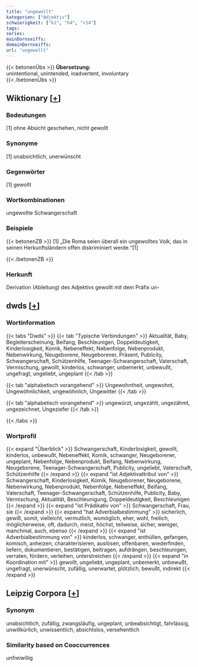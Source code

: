```yaml
---
title: "ungewollt"
kategorien: ["Adjektiv"]
schwierigkeit: ["k1", "h4", "r14"]
tags:
series:
mainDornseiffs:
domainDornseiffs:
url: "ungewollt"
---
```


{{< betonenÜbs >}}
**Übersetzung:**  
unintentional, unintended, inadvertent, involuntary  
{{< /betonenÜbs >}}

## Wiktionary [[+](https://de.wiktionary.org/wiki/ungewollt)]

### Bedeutungen
[1] ohne Absicht geschehen, nicht gewollt  

### Synonyme
[1] unabsichtlich, unerwünscht  

### Gegenwörter
[1] gewollt  

### Wortkombinationen
ungewollte Schwangerschaft  

### Beispiele
{{< betonenZB >}}
[1] „Die Roma seien überall ein ungewolltes Volk, das in seinen Herkunftsländern offen diskriminiert werde.“[1]  

{{< /betonenZB >}}
### Herkunft
Derivation (Ableitung) des Adjektivs gewollt mit dem Präfix un-  



## dwds [[+](https://www.dwds.de/wb/ungewollt)]

### Wortinformation
{{< tabs "Dwds" >}}
{{< tab "Typische Verbindungen" >}}
Aktualität, Baby, Begleiterscheinung, Beifang, Beschleunigen, Doppeldeutigkeit, Kinderlosigkeit, Komik, Nebeneffekt, Nebenfolge, Nebenprodukt, Nebenwirkung, Neugeborene, Neugeborener, Präsent, Publicity, Schwangerschaft, Schützenhilfe, Teenager-Schwangerschaft, Vaterschaft, Vermischung, gewollt, kinderlos, schwanger, unbemerkt, unbewußt, ungefragt, ungeliebt, ungeplant
{{< /tab >}}

{{< tab "alphabetisch vorangehend" >}}
Ungewohntheit, ungewohnt, Ungewöhnlichkeit, ungewöhnlich, Ungewitter
{{< /tab >}}

{{< tab "alphabetisch vorangehend" >}}
ungewürzt, ungezählt, ungezähmt, ungezeichnet, Ungeziefer
{{< /tab >}}

{{< /tabs >}}

### Wortprofil
{{< expand "Überblick" >}} Schwangerschaft, Kinderlosigkeit, gewollt, kinderlos, unbewußt, Nebeneffekt, Komik, schwanger, Neugeborener, ungeplant, Nebenfolge, Nebenprodukt, Beifang, Nebenwirkung, Neugeborene, Teenager-Schwangerschaft, Publicity, ungeliebt, Vaterschaft, Schützenhilfe {{< /expand >}}
{{< expand "ist Adjektivattribut von" >}} Schwangerschaft, Kinderlosigkeit, Komik, Neugeborener, Neugeborene, Nebenwirkung, Nebenprodukt, Nebenfolge, Nebeneffekt, Beifang, Vaterschaft, Teenager-Schwangerschaft, Schützenhilfe, Publicity, Baby, Vermischung, Aktualität, Beschleunigung, Doppeldeutigkeit, Beschleunigen {{< /expand >}}
{{< expand "ist Prädikativ von" >}} Schwangerschaft, Frau, sie {{< /expand >}}
{{< expand "hat Adverbialbestimmung" >}} sicherlich, gewiß, somit, vielleicht, vermutlich, womöglich, eher, wohl, freilich, möglicherweise, oft, dadurch, meist, höchst, teilweise, sicher, weniger, manchmal, auch, ebenso {{< /expand >}}
{{< expand "ist Adverbialbestimmung von" >}} kinderlos, schwanger, enthüllen, gefangen, komisch, anheizen, charakterisieren, auslösen, offenbaren, wiederfinden, liefern, dokumentieren, bestätigen, beitragen, aufdrängen, beschleunigen, verraten, fördern, verleihen, unterstreichen {{< /expand >}}
{{< expand "in Koordination mit" >}} gewollt, ungeliebt, ungeplant, unbemerkt, unbewußt, ungefragt, unerwünscht, zufällig, unerwartet, plötzlich, bewußt, indirekt {{< /expand >}}

## Leipzig Corpora [[+](https://corpora.uni-leipzig.de/en/res?word=ungewollt&corpusId=deu_newscrawl-public_2018)]


### Synonym
unabsichtlich, zufällig, zwangsläufig, ungeplant, unbeabsichtigt, fahrlässig, unwillkürlich, unwissentlich, absichtslos, versehentlich


### Similarity based on Cooccurrences
unfreiwillig

